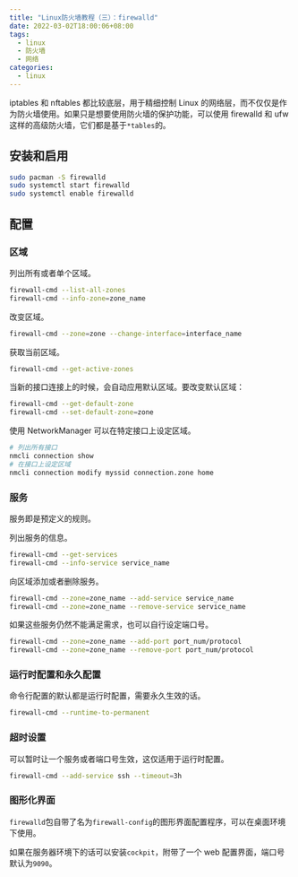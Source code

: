 ```yaml
---
title: "Linux防火墙教程（三）：firewalld"
date: 2022-03-02T18:00:06+08:00
tags:
  - linux
  - 防火墙
  - 网络
categories:
  - linux
---
```


iptables 和 nftables 都比较底层，用于精细控制 Linux 的网络层，而不仅仅是作为防火墙使用。如果只是想要使用防火墙的保护功能，可以使用 firewalld 和 ufw 这样的高级防火墙，它们都是基于`*tables`的。

## 安装和启用

```sh
sudo pacman -S firewalld
sudo systemctl start firewalld
sudo systemctl enable firewalld
```

## 配置

### 区域

列出所有或者单个区域。

```sh
firewall-cmd --list-all-zones
firewall-cmd --info-zone=zone_name
```

改变区域。

```sh
firewall-cmd --zone=zone --change-interface=interface_name
```

获取当前区域。

```sh
firewall-cmd --get-active-zones
```

当新的接口连接上的时候，会自动应用默认区域。要改变默认区域：

```sh
firewall-cmd --get-default-zone
firewall-cmd --set-default-zone=zone
```

使用 NetworkManager 可以在特定接口上设定区域。

```sh
# 列出所有接口
nmcli connection show
# 在接口上设定区域
nmcli connection modify myssid connection.zone home
```

### 服务

服务即是预定义的规则。

列出服务的信息。

```sh
firewall-cmd --get-services
firewall-cmd --info-service service_name
```

向区域添加或者删除服务。

```sh
firewall-cmd --zone=zone_name --add-service service_name
firewall-cmd --zone=zone_name --remove-service service_name
```

如果这些服务仍然不能满足需求，也可以自行设定端口号。

```sh
firewall-cmd --zone=zone_name --add-port port_num/protocol
firewall-cmd --zone=zone_name --remove-port port_num/protocol
```

### 运行时配置和永久配置

命令行配置的默认都是运行时配置，需要永久生效的话。

```sh
firewall-cmd --runtime-to-permanent
```

### 超时设置

可以暂时让一个服务或者端口号生效，这仅适用于运行时配置。

```sh
firewall-cmd --add-service ssh --timeout=3h
```

### 图形化界面

`firewalld`包自带了名为`firewall-config`的图形界面配置程序，可以在桌面环境下使用。

如果在服务器环境下的话可以安装`cockpit`，附带了一个 web 配置界面，端口号默认为`9090`。
